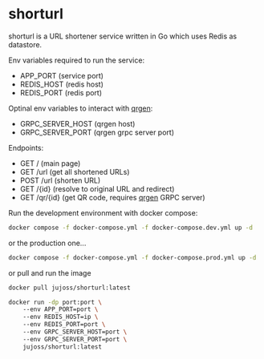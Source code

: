 # shorturl

shorturl is a URL shortener service written in Go which uses Redis as datastore.

Env variables required to run the service:
- APP_PORT (service port)
- REDIS_HOST (redis host)
- REDIS_PORT (redis port)

Optinal env variables to interact with [qrgen](github.com/juanjoss/qrgen):
- GRPC_SERVER_HOST (qrgen host)
- GRPC_SERVER_PORT (qrgen grpc server port)

Endpoints:
- GET / (main page)
- GET /url (get all shortened URLs)
- POST /url (shorten URL)
- GET /{id} (resolve to original URL and redirect)
- GET /qr/{id} (get QR code, requires [qrgen](github.com/juanjoss/qrgen) GRPC server)

Run the development environment with docker compose:

```bash
docker compose -f docker-compose.yml -f docker-compose.dev.yml up -d
```

or the production one...

```bash
docker compose -f docker-compose.yml -f docker-compose.prod.yml up -d
```

or pull and run the image

```bash
docker pull jujoss/shorturl:latest
```

```bash
docker run -dp port:port \ 
    --env APP_PORT=port \ 
    --env REDIS_HOST=ip \ 
    --env REDIS_PORT=port \ 
    --env GRPC_SERVER_HOST=port \ 
    --env GRPC_SERVER_PORT=port \ 
    jujoss/shorturl:latest
```
